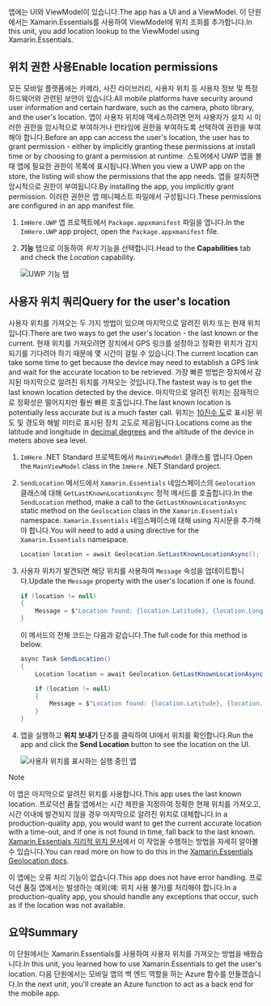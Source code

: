 <span data-ttu-id="5884f-101">앱에는 UI와 ViewModel이 있습니다.</span><span class="sxs-lookup"><span data-stu-id="5884f-101">The app has a UI and a ViewModel.</span></span> <span data-ttu-id="5884f-102">이 단원에서는 Xamarin.Essentials를 사용하여 ViewModel에 위치 조회를 추가합니다.</span><span class="sxs-lookup"><span data-stu-id="5884f-102">In this unit, you add location lookup to the ViewModel using Xamarin.Essentials.</span></span>

## <a name="enable-location-permissions"></a><span data-ttu-id="5884f-103">위치 권한 사용</span><span class="sxs-lookup"><span data-stu-id="5884f-103">Enable location permissions</span></span>

<span data-ttu-id="5884f-104">모든 모바일 플랫폼에는 카메라, 사진 라이브러리, 사용자 위치 등 사용자 정보 및 특정 하드웨어와 관련된 보안이 있습니다.</span><span class="sxs-lookup"><span data-stu-id="5884f-104">All mobile platforms have security around user information and certain hardware, such as the camera, photo library, and the user's location.</span></span> <span data-ttu-id="5884f-105">앱이 사용자 위치에 액세스하려면 먼저 사용자가 설치 시 이러한 권한을 암시적으로 부여하거나 런타임에 권한을 부여하도록 선택하여 권한을 부여해야 합니다.</span><span class="sxs-lookup"><span data-stu-id="5884f-105">Before an app can access the user's location, the user has to grant permission - either by implicitly granting these permissions at install time or by choosing to grant a permission at runtime.</span></span> <span data-ttu-id="5884f-106">스토어에서 UWP 앱을 볼 때 앱에 필요한 권한이 목록에 표시됩니다.</span><span class="sxs-lookup"><span data-stu-id="5884f-106">When you view a UWP app on the store, the listing will show the permissions that the app needs.</span></span> <span data-ttu-id="5884f-107">앱을 설치하면 암시적으로 권한이 부여됩니다.</span><span class="sxs-lookup"><span data-stu-id="5884f-107">By installing the app, you implicitly grant permission.</span></span> <span data-ttu-id="5884f-108">이러한 권한은 앱 매니페스트 파일에서 구성됩니다.</span><span class="sxs-lookup"><span data-stu-id="5884f-108">These permissions are configured in an app manifest file.</span></span>

1. <span data-ttu-id="5884f-109">`ImHere.UWP` 앱 프로젝트에서 `Package.appxmanifest` 파일을 엽니다.</span><span class="sxs-lookup"><span data-stu-id="5884f-109">In the `ImHere.UWP` app project, open the `Package.appxmanifest` file.</span></span>

1. <span data-ttu-id="5884f-110">**기능** 탭으로 이동하여 *위치* 기능을 선택합니다.</span><span class="sxs-lookup"><span data-stu-id="5884f-110">Head to the **Capabilities** tab and check the *Location* capability.</span></span>

    ![UWP 기능 탭](../media/4-uwp-location-capability.png)

## <a name="query-for-the-users-location"></a><span data-ttu-id="5884f-112">사용자 위치 쿼리</span><span class="sxs-lookup"><span data-stu-id="5884f-112">Query for the user's location</span></span>

<span data-ttu-id="5884f-113">사용자 위치를 가져오는 두 가지 방법이 있으며 마지막으로 알려진 위치 또는 현재 위치입니다.</span><span class="sxs-lookup"><span data-stu-id="5884f-113">There are two ways to get the user's location - the last known or the current.</span></span> <span data-ttu-id="5884f-114">현재 위치를 가져오려면 장치에서 GPS 링크를 설정하고 정확한 위치가 감지되기를 기다려야 하기 때문에 몇 시간이 걸릴 수 있습니다.</span><span class="sxs-lookup"><span data-stu-id="5884f-114">The current location can take some time to get because the device may need to establish a GPS link and wait for the accurate location to be retrieved.</span></span> <span data-ttu-id="5884f-115">가장 빠른 방법은 장치에서 감지된 마지막으로 알려진 위치를 가져오는 것입니다.</span><span class="sxs-lookup"><span data-stu-id="5884f-115">The fastest way is to get the last known location detected by the device.</span></span> <span data-ttu-id="5884f-116">마지막으로 알려진 위치는 잠재적으로 정확성은 떨어지지만 훨씬 빠른 호출입니다.</span><span class="sxs-lookup"><span data-stu-id="5884f-116">The last known location is potentially less accurate but is a much faster call.</span></span> <span data-ttu-id="5884f-117">위치는 [10진수 도](https://en.wikipedia.org/wiki/Decimal_degrees?azure-portal=true)로 표시된 위도 및 경도와 해발 미터로 표시된 장치 고도로 제공됩니다.</span><span class="sxs-lookup"><span data-stu-id="5884f-117">Locations come as the latitude and longitude in [decimal degrees](https://en.wikipedia.org/wiki/Decimal_degrees?azure-portal=true) and the altitude of the device in meters above sea level.</span></span>

1. <span data-ttu-id="5884f-118">`ImHere` .NET Standard 프로젝트에서 `MainViewModel` 클래스를 엽니다.</span><span class="sxs-lookup"><span data-stu-id="5884f-118">Open the `MainViewModel` class in the `ImHere` .NET Standard project.</span></span>

1. <span data-ttu-id="5884f-119">`SendLocation` 메서드에서 `Xamarin.Essentials` 네임스페이스의 `Geolocation` 클래스에 대해 `GetLastKnownLocationAsync` 정적 메서드를 호출합니다.</span><span class="sxs-lookup"><span data-stu-id="5884f-119">In the `SendLocation` method, make a call to the `GetLastKnownLocationAsync` static method on the `Geolocation` class in the `Xamarin.Essentials` namespace.</span></span> <span data-ttu-id="5884f-120">`Xamarin.Essentials` 네임스페이스에 대해 using 지시문을 추가해야 합니다.</span><span class="sxs-lookup"><span data-stu-id="5884f-120">You will need to add a using directive for the `Xamarin.Essentials` namespace.</span></span>

    ```csharp
    Location location = await Geolocation.GetLastKnownLocationAsync();
    ```

1. <span data-ttu-id="5884f-121">사용자 위치가 발견되면 해당 위치를 사용하여 `Message` 속성을 업데이트합니다.</span><span class="sxs-lookup"><span data-stu-id="5884f-121">Update the `Message` property with the user's location if one is found.</span></span>

    ```csharp
    if (location != null)
    {
        Message = $"Location found: {location.Latitude}, {location.Longitude}.";
    }
    ```

    <span data-ttu-id="5884f-122">이 메서드의 전체 코드는 다음과 같습니다.</span><span class="sxs-lookup"><span data-stu-id="5884f-122">The full code for this method is below.</span></span>
    
    ```csharp
    async Task SendLocation()
    {
        Location location = await Geolocation.GetLastKnownLocationAsync();
    
        if (location != null)
        {
            Message = $"Location found: {location.Latitude}, {location.Longitude}.";
        }
    }
    ```

1. <span data-ttu-id="5884f-123">앱을 실행하고 **위치 보내기** 단추를 클릭하여 UI에서 위치를 확인합니다.</span><span class="sxs-lookup"><span data-stu-id="5884f-123">Run the app and click the **Send Location** button to see the location on the UI.</span></span>

    ![사용자 위치를 표시하는 실행 중인 앱](../media/4-running-app-showing-location.png)    

> [!NOTE]
> <span data-ttu-id="5884f-125">이 앱은 마지막으로 알려진 위치를 사용합니다.</span><span class="sxs-lookup"><span data-stu-id="5884f-125">This app uses the last known location.</span></span> <span data-ttu-id="5884f-126">프로덕션 품질 앱에서는 시간 제한을 지정하여 정확한 현재 위치를 가져오고, 시간 이내에 발견되지 않을 경우 마지막으로 알려진 위치로 대체합니다.</span><span class="sxs-lookup"><span data-stu-id="5884f-126">In a production-quality app, you would want to get the current accurate location with a time-out, and if one is not found in time, fall back to the last known.</span></span> <span data-ttu-id="5884f-127">[Xamarin.Essentials 지리적 위치 문서](https://docs.microsoft.com/xamarin/essentials/geolocation?tabs=uwp#using-geolocation?azure-portal=true)에서 이 작업을 수행하는 방법을 자세히 알아볼 수 있습니다.</span><span class="sxs-lookup"><span data-stu-id="5884f-127">You can read more on how to do this in the [Xamarin.Essentials Geolocation docs](https://docs.microsoft.com/xamarin/essentials/geolocation?tabs=uwp#using-geolocation?azure-portal=true).</span></span>
> 
> <span data-ttu-id="5884f-128">이 앱에는 오류 처리 기능이 없습니다.</span><span class="sxs-lookup"><span data-stu-id="5884f-128">This app does not have error handling.</span></span> <span data-ttu-id="5884f-129">프로덕션 품질 앱에서는 발생하는 예외(예: 위치 사용 불가)를 처리해야 합니다.</span><span class="sxs-lookup"><span data-stu-id="5884f-129">In a production-quality app, you should handle any exceptions that occur, such as if the location was not available.</span></span>

## <a name="summary"></a><span data-ttu-id="5884f-130">요약</span><span class="sxs-lookup"><span data-stu-id="5884f-130">Summary</span></span>

<span data-ttu-id="5884f-131">이 단원에서는 Xamarin.Essentials를 사용하여 사용자 위치를 가져오는 방법을 배웠습니다.</span><span class="sxs-lookup"><span data-stu-id="5884f-131">In this unit, you learned how to use Xamarin.Essentials to get the user's location.</span></span> <span data-ttu-id="5884f-132">다음 단원에서는 모바일 앱의 백 엔드 역할을 하는 Azure 함수를 만들겠습니다.</span><span class="sxs-lookup"><span data-stu-id="5884f-132">In the next unit, you'll create an Azure function to act as a back end for the mobile app.</span></span>